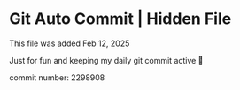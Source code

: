 # Git Auto Commit | Hidden File

This file was added Feb 12, 2025

Just for fun and keeping my daily git commit active 🤪

commit number: 2298908
